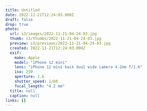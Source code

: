 ```yaml
---
title: Untitled
date: 2022-11-21T12:24:03.000Z
draft: false
drop: true
photo:
  url: s3/images/2022-11-21-04-24-03.jpg
  thumb: s3/thumbs/2022-11-21-04-24-03.jpg
  preview: s3/previews/2022-11-21-04-24-03.jpg
  created: 2022-11-21T12:24:03.000Z
  exif:
    make: Apple
    model: "iPhone 12 mini"
    lens: "iPhone 12 mini back dual wide camera 4.2mm f/1.6"
    iso: 250
    aperture: 1.6
    shutter_speed: 1/60
    focal_length: "4.2 mm"
  title: null
  caption: null
links: []
---
```

